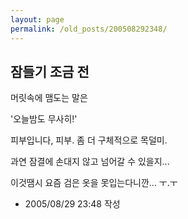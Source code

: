```yaml
---
layout: page
permalink: /old_posts/200508292348/
---
```


## 잠들기 조금 전


머릿속에 맴도는 말은

'오늘밤도 무사히!'


<a name="541335_1"></a>피부입니다, 피부. 좀 더 구체적으로 목덜미.

과연 잠결에 손대지 않고 넘어갈 수 있을지... 

이것땜시 요즘 검은 옷을 못입는다니깐... ㅜ.ㅜ




- 2005/08/29 23:48 작성